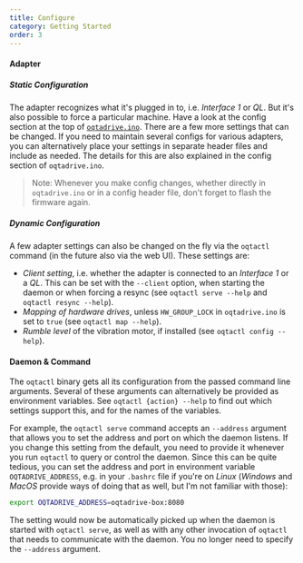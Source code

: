 ```yaml
---
title: Configure
category: Getting Started
order: 3
---
```


#### Adapter

##### Static Configuration
The adapter recognizes what it's plugged in to, i.e. *Interface 1* or *QL*. But it's also possible to force a particular machine. Have a look at the config section at the top of [`oqtadrive.ino`](https://github.com/xelalexv/oqtadrive/blob/master/arduino/oqtadrive.ino). There are a few more settings that can be changed. If you need to maintain several configs for various adapters, you can alternatively place your settings in separate header files and include as needed. The details for this are also explained in the config section of `oqtadrive.ino`. 

> Note: Whenever you make config changes, whether directly in `oqtadrive.ino` or in a config header file, don't forget to flash the firmware again.

##### Dynamic Configuration
A few adapter settings can also be changed on the fly via the `oqtactl` command (in the future also via the web UI). These settings are:

- *Client setting*, i.e. whether the adapter is connected to an *Interface 1* or a *QL*. This can be set with the `--client` option, when starting the daemon or when forcing a resync (see `oqtactl serve --help` and `oqtactl resync --help`).
- *Mapping of hardware drives*, unless `HW_GROUP_LOCK` in `oqtadrive.ino` is set to `true` (see `oqtactl map --help`).
- *Rumble level* of the vibration motor, if installed (see `oqtactl config --help`).

#### Daemon & Command
The `oqtactl` binary gets all its configuration from the passed command line arguments. Several of these arguments can alternatively be provided as environment variables. See `oqtactl {action} --help` to find out which settings support this, and for the names of the variables.

For example, the `oqtactl serve` command accepts an `--address` argument that allows you to set the address and port on which the daemon listens. If you change this setting from the default, you need to provide it whenever you run `oqtactl` to query or control the daemon. Since this can be quite tedious, you can set the address and port in environment variable `OQTADRIVE_ADDRESS`, e.g. in your `.bashrc` file if you're on *Linux* (*Windows* and *MacOS* provide ways of doing that as well, but I'm not familiar with those):

```sh
export OQTADRIVE_ADDRESS=oqtadrive-box:8080
```

The setting would now be automatically picked up when the daemon is started with `oqtactl serve`, as well as with any other invocation of `oqtactl` that needs to communicate with the daemon. You no longer need to specify the `--address` argument.
